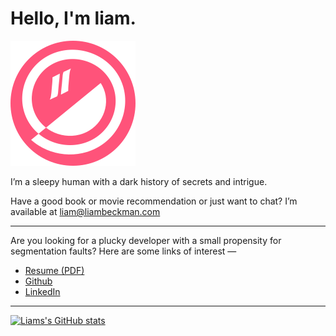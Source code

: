 # Hello, I'm liam. 

![Smile icon](icon-smile.svg)

I’m a sleepy human with a dark history of secrets and intrigue.

Have a good book or movie recommendation or just want to chat? I’m available at [liam@liambeckman.com](mailto:liam@liambeckman.com)

---

Are you looking for a plucky developer with a small propensity for segmentation faults? Here are some links of interest —

- [Resume (PDF)](https://raw.githubusercontent.com/lbeckman314/resume/master/build/resume-liam-beckman.pdf)
- [Github](https://github.com/lbeckman314)
- [LinkedIn](https://www.linkedin.com/in/liam-beckman-ab3183a6)

---

[![Liams's GitHub stats](https://github-readme-stats.vercel.app/api?username=lbeckman314)](https://github.com/anuraghazra/github-readme-stats)
